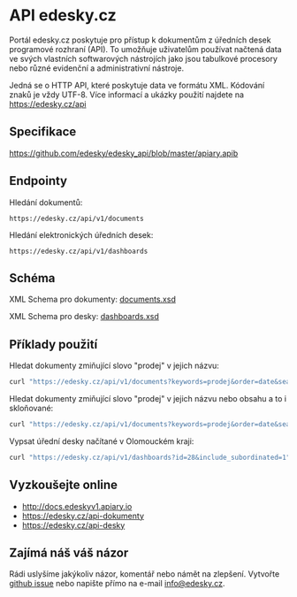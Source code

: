 # API edesky.cz

Portál edesky.cz poskytuje pro přístup k dokumentům z úředních desek programové rozhraní (API). To umožňuje uživatelům používat načtená data ve svých vlastních softwarových nástrojích jako jsou tabulkové procesory nebo různé evidenční a administrativní nástroje.

Jedná se o HTTP API, které poskytuje data ve formátu XML. Kódování znaků je vždy UTF-8. Více informací a ukázky použití najdete na https://edesky.cz/api

## Specifikace

https://github.com/edesky/edesky_api/blob/master/apiary.apib

## Endpointy

Hledání dokumentů:

```
https://edesky.cz/api/v1/documents
```

Hledání elektronických úředních desek:

```
https://edesky.cz/api/v1/dashboards
```
## Schéma

XML Schema pro dokumenty: [documents.xsd](https://github.com/edesky/edesky_api/blob/master/documents.xsd)

XML Schema pro desky: [dashboards.xsd](https://github.com/edesky/edesky_api/blob/master/dashboards.xsd)

## Příklady použití

Hledat dokumenty zmiňující slovo "prodej" v jejich názvu:

```bash
curl "https://edesky.cz/api/v1/documents?keywords=prodej&order=date&search_with=sql"
```

Hledat dokumenty zmiňující slovo "prodej" v jejich názvu nebo obsahu a to i skloňované:

```bash
curl "https://edesky.cz/api/v1/documents?keywords=prodej&order=date&search_with=es"
```

Vypsat úřední desky načítané v Olomouckém kraji:

```bash
curl "https://edesky.cz/api/v1/dashboards?id=28&include_subordinated=1"
```

## Vyzkoušejte online

 * http://docs.edeskyv1.apiary.io
 * https://edesky.cz/api-dokumenty
 * https://edesky.cz/api-desky

## Zajímá náš váš názor

Rádi uslyšíme jakýkoliv názor, komentář nebo námět na zlepšení. Vytvořte [github issue](https://github.com/edesky/edesky_api/issues) nebo napište přímo na e-mail info@edesky.cz.

